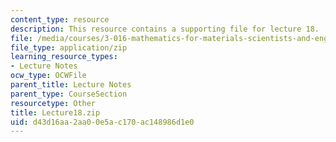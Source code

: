 ```yaml
---
content_type: resource
description: This resource contains a supporting file for lecture 18.
file: /media/courses/3-016-mathematics-for-materials-scientists-and-engineers-fall-2005/d43d16aa2aa00e5ac170ac148986d1e0_Lecture18.zip
file_type: application/zip
learning_resource_types:
- Lecture Notes
ocw_type: OCWFile
parent_title: Lecture Notes
parent_type: CourseSection
resourcetype: Other
title: Lecture18.zip
uid: d43d16aa-2aa0-0e5a-c170-ac148986d1e0
---
```

